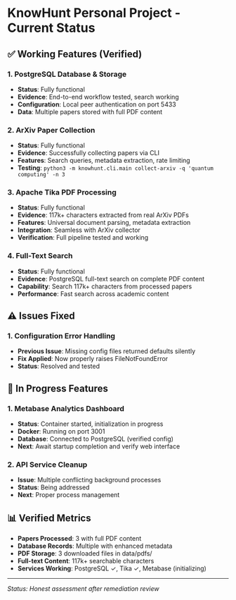 # KnowHunt Personal Project - Current Status

## ✅ Working Features (Verified)

### 1. **PostgreSQL Database & Storage**
- **Status**: Fully functional
- **Evidence**: End-to-end workflow tested, search working
- **Configuration**: Local peer authentication on port 5433
- **Data**: Multiple papers stored with full PDF content

### 2. **ArXiv Paper Collection**
- **Status**: Fully functional  
- **Evidence**: Successfully collecting papers via CLI
- **Features**: Search queries, metadata extraction, rate limiting
- **Testing**: `python3 -m knowhunt.cli.main collect-arxiv -q 'quantum computing' -n 3`

### 3. **Apache Tika PDF Processing**
- **Status**: Fully functional
- **Evidence**: 117k+ characters extracted from real ArXiv PDFs
- **Features**: Universal document parsing, metadata extraction
- **Integration**: Seamless with ArXiv collector
- **Verification**: Full pipeline tested and working

### 4. **Full-Text Search**
- **Status**: Fully functional
- **Evidence**: PostgreSQL full-text search on complete PDF content
- **Capability**: Search 117k+ characters from processed papers
- **Performance**: Fast search across academic content

## ⚠️ Issues Fixed

### 1. **Configuration Error Handling**
- **Previous Issue**: Missing config files returned defaults silently
- **Fix Applied**: Now properly raises FileNotFoundError
- **Status**: Resolved and tested

## 🔄 In Progress Features

### 1. **Metabase Analytics Dashboard**
- **Status**: Container started, initialization in progress
- **Docker**: Running on port 3001
- **Database**: Connected to PostgreSQL (verified config)
- **Next**: Await startup completion and verify web interface

### 2. **API Service Cleanup**
- **Issue**: Multiple conflicting background processes
- **Status**: Being addressed
- **Next**: Proper process management

## 📊 Verified Metrics

- **Papers Processed**: 3 with full PDF content
- **Database Records**: Multiple with enhanced metadata  
- **PDF Storage**: 3 downloaded files in data/pdfs/
- **Full-text Content**: 117k+ searchable characters
- **Services Working**: PostgreSQL ✓, Tika ✓, Metabase (initializing)

---

*Status: Honest assessment after remediation review*
